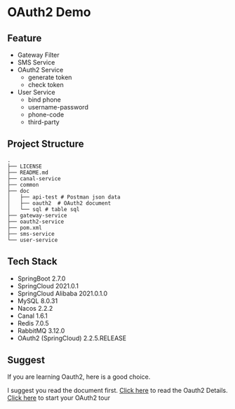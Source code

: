 # OAuth2 Demo

## Feature
- Gateway Filter
- SMS Service
- OAuth2 Service
  - generate token
  - check token
- User Service 
  - bind phone
  - username-password
  - phone-code
  - third-party

## Project Structure
```
.
├── LICENSE
├── README.md
├── canal-service
├── common
├── doc
│   ├── api-test # Postman json data
│   ├── oauth2  # OAuth2 document
│   └── sql # table sql
├── gateway-service
├── oauth2-service
├── pom.xml
├── sms-service
└── user-service

```

## Tech Stack
- SpringBoot 2.7.0
- SpringCloud 2021.0.1
- SpringCloud Alibaba 2021.0.1.0
- MySQL 8.0.31
- Nacos 2.2.2
- Canal 1.6.1
- Redis 7.0.5
- RabbitMQ 3.12.0
- OAuth2 (SpringCloud) 2.2.5.RELEASE

## Suggest
If you are learning Oauth2, here is a good choice.

I suggest you read the document first. [Click here](./doc/oauth2/OAuth2-Details.md) to read 
the Oauth2 Details. [Click here](./doc/oauth2/OAuth2-Demo.md) to start your OAuth2 tour